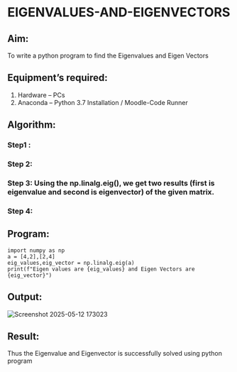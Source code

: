 # EIGENVALUES-AND-EIGENVECTORS
## Aim:
To write a python program to find the Eigenvalues and Eigen Vectors
## Equipment’s required:
1. 	Hardware – PCs
2. 	Anaconda – Python 3.7 Installation / Moodle-Code Runner
## Algorithm:
### Step1 : 
### Step 2: 
### Step 3: Using the np.linalg.eig(),  we get two results (first is eigenvalue and second is eigenvector) of the given matrix.
### Step 4: 

## Program:
```
import numpy as np
a = [4,2],[2,4]
eig_values,eig_vector = np.linalg.eig(a)
print(f"Eigen values are {eig_values} and Eigen Vectors are {eig_vector}")
```

## Output: 
![Screenshot 2025-05-12 173023](https://github.com/user-attachments/assets/7272883a-8ef3-4b69-93e3-cb8e88e41ba5)

## Result:
Thus the Eigenvalue and Eigenvector is successfully solved using python program
